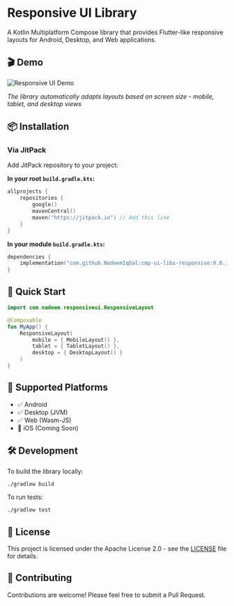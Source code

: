 # Responsive UI Library

A Kotlin Multiplatform Compose library that provides Flutter-like responsive layouts for Android, Desktop, and Web applications.

## 🎬 Demo

![Responsive UI Demo](example.gif)

*The library automatically adapts layouts based on screen size - mobile, tablet, and desktop views*

## 📦 Installation

### Via JitPack

Add JitPack repository to your project:

**In your root `build.gradle.kts`:**
```kotlin
allprojects {
    repositories {
        google()
        mavenCentral()
        maven("https://jitpack.io") // Add this line
    }
}
```

**In your module `build.gradle.kts`:**
```kotlin
dependencies {
    implementation("com.github.NadeemIqbal:cmp-ui-libs-responsive:0.0.1")
}
```

## 🚀 Quick Start

```kotlin
import com.nadeem.responsiveui.ResponsiveLayout

@Composable
fun MyApp() {
    ResponsiveLayout(
        mobile = { MobileLayout() },
        tablet = { TabletLayout() },
        desktop = { DesktopLayout() }
    )
}
```

## 📱 Supported Platforms

- ✅ Android
- ✅ Desktop (JVM)
- ✅ Web (Wasm-JS)
- 🔄 iOS (Coming Soon)

## 🛠️ Development

To build the library locally:
```bash
./gradlew build
```

To run tests:
```bash
./gradlew test
```

## 📄 License

This project is licensed under the Apache License 2.0 - see the [LICENSE](LICENSE) file for details.

## 🤝 Contributing

Contributions are welcome! Please feel free to submit a Pull Request.
